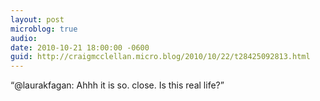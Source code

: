 ```yaml
---
layout: post
microblog: true
audio: 
date: 2010-10-21 18:00:00 -0600
guid: http://craigmcclellan.micro.blog/2010/10/22/t28425092813.html
---
```

“@laurakfagan: Ahhh it is so. close. Is this real life?”
